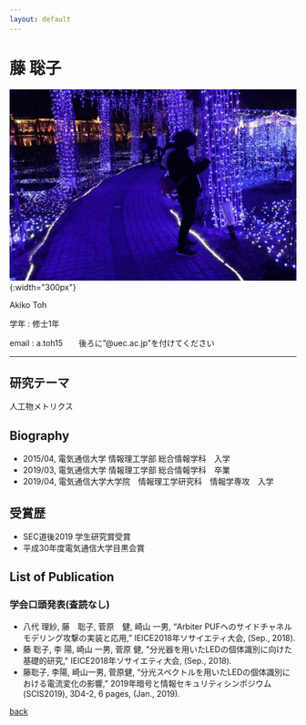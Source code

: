 ```yaml
---
layout: default
---
```


# 藤 聡子

![takaki](./fig/toh.jpg){:width="300px"}

Akiko Toh

学年 : 修士1年

email : a.toh15　　後ろに”@uec.ac.jp”を付けてください

---


## 研究テーマ

人工物メトリクス

## Biography

- 2015/04, 電気通信大学  情報理工学部  総合情報学科　入学
- 2019/03, 電気通信大学  情報理工学部  総合情報学科　卒業
- 2019/04, 電気通信大学大学院　情報理工学研究科　情報学専攻　入学

## 受賞歴

- SEC道後2019 学生研究賞受賞
- 平成30年度電気通信大学目黒会賞

## List of Publication

### 学会口頭発表(査読なし)
- 八代 理紗, 藤　聡子, 菅原　健, 崎山 一男, “Arbiter PUFへのサイドチャネルモデリング攻撃の実装と応用,” IEICE2018年ソサイエティ大会, (Sep., 2018).
- 藤 聡子, 李 陽, 崎山 一男, 菅原 健, "分光器を用いたLEDの個体識別に向けた基礎的研究," IEICE2018年ソサイエティ大会, (Sep., 2018).
- 藤聡子, 李陽, 崎山一男, 菅原健, “分光スペクトルを用いたLEDの個体識別における電流変化の影響,” 2019年暗号と情報セキュリティシンポジウム (SCIS2019), 3D4-2, 6 pages, (Jan., 2019).


[back](./)
